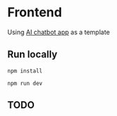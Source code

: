 # Frontend

Using [AI chatbot app](https://github.com/vercel/ai-chatbot) as a template

## Run locally

```
npm install

npm run dev
```

## TODO
